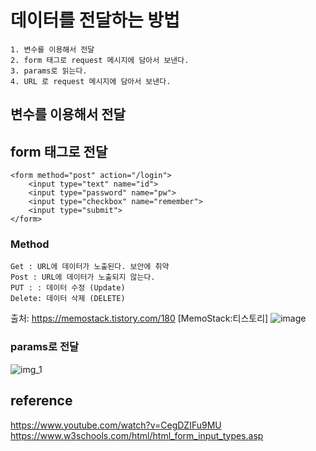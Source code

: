 # 데이터를 전달하는 방법
    1. 변수를 이용해서 전달
    2. form 태그로 request 메시지에 담아서 보낸다.
    3. params로 읽는다.
    4. URL 로 request 메시지에 담아서 보낸다.


## 변수를 이용해서 전달

## form 태그로 전달
    <form method="post" action="/login">
        <input type="text" name="id">
        <input type="password" name="pw">
        <input type="checkbox" name="remember">
        <input type="submit"> 
    </form>

### Method
    Get : URL에 데이터가 노출된다. 보안에 취약
    Post : URL에 데이터가 노출되지 않는다.  
    PUT : : 데이터 수정 (Update)
    Delete: 데이터 삭제 (DELETE)
출처: https://memostack.tistory.com/180 [MemoStack:티스토리]
![image](https://user-images.githubusercontent.com/22822369/186718090-2f264dbe-17ff-45ef-bd1b-7700908cf869.png)


### params로 전달
![img_1](https://user-images.githubusercontent.com/22822369/186719355-fb53505f-b58e-4073-9bf9-caf5c58c786a.png)
## reference 
https://www.youtube.com/watch?v=CegDZIFu9MU
https://www.w3schools.com/html/html_form_input_types.asp
